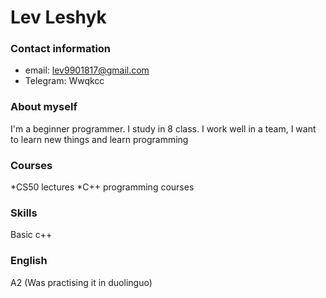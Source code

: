 # Lev Leshyk
### Contact information
* email: lev9901817@gmail.com
* Telegram: Wwqkcc
### About myself
I'm a beginner programmer. I study in 8 class. I work well in a team,
I want to learn new things and learn programming
### Courses
*CS50 lectures
*C++ programming courses
### Skills
Basic c++
### English
A2 (Was practising it in duolinguo)
